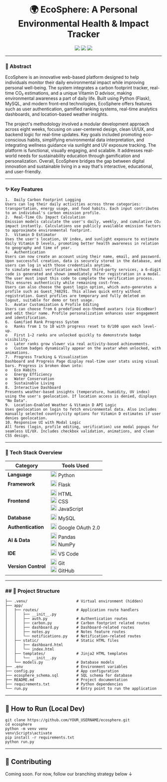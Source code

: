 <h1 align="center">🌍 EcoSphere: A Personal Environmental Health & Impact Tracker</h1>

<p align="center">
  <img src="https://img.shields.io/badge/Flask-Python-blue.svg?logo=flask" />
  <img src="https://img.shields.io/badge/MySQL-DB-4479A1?logo=mysql&logoColor=white" />
  <img src="https://img.shields.io/badge/Google%20OAuth-Authentication-F4B400?logo=google&logoColor=white" />
</p>

---

### 🧠 Abstract
EcoSphere is an innovative web-based platform designed to help individuals monitor their daily environmental impact while improving personal well-being. The system integrates a carbon footprint tracker, real-time CO₂ estimations, and a unique Vitamin D advisor, making environmental awareness a part of daily life. Built using Python (Flask), MySQL, and modern front-end technologies, EcoSphere offers features such as user authentication, gamified ranking systems, real-time analytics dashboards, and location-based weather insights. 

The project's methodology involved a modular development approach across eight weeks, focusing on user-centered design, clean UI/UX, and backend logic for real-time updates. Key goals included promoting eco-conscious habits, simplifying environmental data interpretation, and integrating wellness guidance via sunlight and UV exposure tracking. The platform is functional, visually engaging, and scalable. It addresses real-world needs for sustainability education through gamification and personalization. Overall, EcoSphere bridges the gap between digital innovation and sustainable living in a way that's interactive, educational, and user-friendly.

---

### ✨ Key Features
```
1.	Daily Carbon Footprint Logging
Users can log their daily activities across three categories: transportation, energy usage, and food habits. Each input contributes to an individual's carbon emission profile.
2.	Real-Time CO₂ Impact Calculation
Emission models calculate the user's daily, weekly, and cumulative CO₂ impact instantly. Calculations use publicly available emission factors to approximate environmental footprint.
3.	Vitamin D Estimator
Uses the user's location, UV index, and sunlight exposure to estimate daily Vitamin D levels, promoting better health awareness in relation to geography and time of year.
4.	Authentication
Users can now create an account using their name, email, and password. Upon successful creation, data is securely stored in the database, and users can log in with those credentials anytime.
To simulate email verification without third-party services, a 6-digit code is generated and shown immediately after registration in a modal. The user must input this code to complete the verification process. This ensures authenticity while remaining cost-free.
Users can also choose the guest login option, which auto-generates a profile such as Guest_748291. This allows quick entry without registration. Guest profiles are temporary and fully deleted on logout, suitable for demo or test usage.
5.	Avatar Customization & Profile Editing
Users can choose from 6 predefined eco-themed avatars (via DiceBear) and edit their name. Profile personalization enhances user engagement and identification.
6.	Gamified Rank Progress System
o	Ranks from 1 to 10 with progress reset to 0/100 upon each level-up.
o	First 1–2 ranks are unlocked quickly to demonstrate badge visibility.
o	Later ranks grow slower via real activity-based achievements.
o	Custom badges dynamically appear on the avatar when unlocked, with animations.
7.	Progress Tracking & Visualization
Dashboard and Progress Page display real-time user stats using visual bars. Progress is broken down into:
o	Eco Habits
o	Energy Efficiency
o	Water Conservation
o	Sustainable Living
8.	Interactive Dashboard
Presents weather-based insights (temperature, humidity, UV index) using the user's geolocation. If location access is denied, displays "No Data".
9.	Location-Enabled Weather & Vitamin D API Logic
Uses geolocation on login to fetch environmental data. Also includes manually selected country/city options for Vitamin D estimates if user denies geolocation.
10.	Responsive UI with Modal Logic
All forms (login, profile editing, verification) use modal popups for seamless UI/UX. Includes checkbox validation, animations, and clean CSS design.
```
---

### 🔧 Tech Stack Overview

| Category           | Tools Used                                                                 |
|--------------------|----------------------------------------------------------------------------|
| **Language**       | <img src="https://img.icons8.com/color/48/000000/python--v1.png" height="20"/> Python |
| **Framework**      | <img src="https://img.icons8.com/ios-filled/50/000000/flask.png" height="20"/> Flask |
| **Frontend**       | <img src="https://img.icons8.com/color/48/000000/html-5--v1.png" height="20"/> HTML<br><img src="https://img.icons8.com/color/48/000000/css3.png" height="20"/> CSS<br><img src="https://img.icons8.com/color/48/000000/javascript--v1.png" height="20"/> JavaScript |
| **Database**       | <img src="https://img.icons8.com/fluency/48/000000/mysql-logo.png" height="20"/> MySQL |
| **Authentication** | <img src="https://img.icons8.com/color/48/000000/google-logo.png" height="20"/> Google OAuth 2.0 |
| **AI & Data** | <img src="https://upload.wikimedia.org/wikipedia/commons/e/ed/Pandas_logo.svg" height="20"/> Pandas<br><img src="https://upload.wikimedia.org/wikipedia/commons/3/31/NumPy_logo_2020.svg" height="20"/> NumPy |
| **IDE**            | <img src="https://img.icons8.com/color/48/000000/visual-studio-code-2019.png" height="20"/> VS Code |
| **Version Control**| <img src="https://img.icons8.com/color/48/000000/git.png" height="20"/> Git<br><img src="https://img.icons8.com/ios-glyphs/30/github.png" height="20"/> GitHub |

---

### ## 📁 Project Structure

```
├── .venv/                      # Virtual environment (hidden)
├── app/
│   ├── routes/                 # Application route handlers
│   │   ├── __init__.py
│   │   ├── auth.py             # Authentication routes
│   │   ├── carbon.py           # Carbon footprint related routes
│   │   ├── dashboard.py        # Dashboard-related routes
│   │   ├── notes.py            # Notes feature routes
│   │   └── notifications.py    # Notification-related routes
│   ├── static/                 # Static HTML files
│   │   ├── dashboard.html
│   │   └── index.html
│   ├── templates/              # Jinja2 HTML templates
│   │   └── __init__.py
│   └── models.py               # Database models
├── .env                        # Environment variables
├── config.py                   # App configuration
├── ecosphere_schema.sql        # SQL schema for database
├── README.md                   # Project documentation
├── requirements.txt            # Python dependencies
└── run.py                      # Entry point to run the application
```

---

## 🚀 How to Run (Local Dev)

```
git clone https://github.com/YOUR_USERNAME/ecosphere.git
cd ecosphere
python -m venv venv
venv\Scripts\activate
pip install -r requirements.txt
python run.py
```

---








## 🤝 Contributing

Coming soon. For now, follow our branching strategy below ↓
